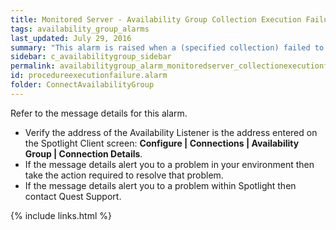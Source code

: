 ```yaml
---
title: ﻿Monitored Server - Availability Group Collection Execution Failure alarm
tags: availability_group_alarms
last_updated: July 29, 2016
summary: "This alarm is raised when a (specified collection) failed to execute against the server."
sidebar: c_availabilitygroup_sidebar
permalink: availabilitygroup_alarm_monitoredserver_collectionexecutionfailure.html
id: procedureexecutionfailure.alarm
folder: ConnectAvailabilityGroup
---
```

 

Refer to the message details for this alarm.

* Verify the address of the Availability Listener is the address entered on the Spotlight Client screen: **Configure \| Connections \| Availability Group \| Connection Details**.
* If the message details alert you to a problem in your environment then take the action required to resolve that problem.
* If the message details alert you to a problem within Spotlight then contact Quest Support.



{% include links.html %}
